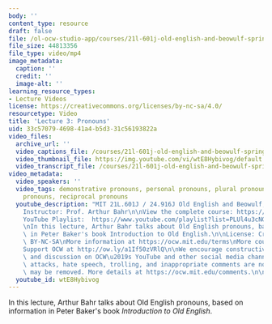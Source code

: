 ```yaml
---
body: ''
content_type: resource
draft: false
file: /ol-ocw-studio-app/courses/21l-601j-old-english-and-beowulf-spring-2023/21l601-lecture-3_360p_16_9.mp4
file_size: 44813356
file_type: video/mp4
image_metadata:
  caption: ''
  credit: ''
  image-alt: ''
learning_resource_types:
- Lecture Videos
license: https://creativecommons.org/licenses/by-nc-sa/4.0/
resourcetype: Video
title: 'Lecture 3: Pronouns'
uid: 33c57079-4698-41a4-b5d3-31c56193822a
video_files:
  archive_url: ''
  video_captions_file: /courses/21l-601j-old-english-and-beowulf-spring-2023/1pOTBFWJZAV81EV-myVpFhtuJ5ZZVRYup_transcript.webvtt
  video_thumbnail_file: https://img.youtube.com/vi/wtE8Hybivog/default.jpg
  video_transcript_file: /courses/21l-601j-old-english-and-beowulf-spring-2023/1pOTBFWJZAV81EV-myVpFhtuJ5ZZVRYup_transcript.pdf
video_metadata:
  video_speakers: ''
  video_tags: demonstrative pronouns, personal pronouns, plural pronouns, relative
    pronouns, reciprocal pronouns
  youtube_description: "MIT 21L.601J / 24.916J Old English and Beowulf, Spring 2023\n\
    Instructor: Prof. Arthur Bahr\n\nView the complete course: https://ocw.mit.edu/courses/21l-601j-old-english-and-beowulf-spring-2023/\n\
    YouTube Playlist:  https://www.youtube.com/playlist?list=PLUl4u3cNGP61XcBw73jdcpNO-pju-mFtw\n\
    \nIn this lecture, Arthur Bahr talks about Old English pronouns, based on information\
    \ in Peter Baker's book Introduction to Old English.\n\nLicense: Creative Commons\
    \ BY-NC-SA\nMore information at https://ocw.mit.edu/terms\nMore courses at https://ocw.mit.edu\n\
    Support OCW at http://ow.ly/a1If50zVRlQ\n\nWe encourage constructive comments\
    \ and discussion on OCW\u2019s YouTube and other social media channels. Personal\
    \ attacks, hate speech, trolling, and inappropriate comments are not allowed and\
    \ may be removed. More details at https://ocw.mit.edu/comments.\n\n"
  youtube_id: wtE8Hybivog
---
```

In this lecture, Arthur Bahr talks about Old English pronouns, based on information in Peter Baker's book *Introduction to Old English*.